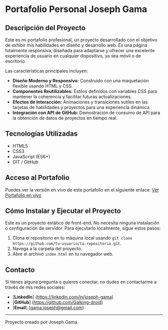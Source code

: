 # Portafolio Personal Joseph Gama

## Descripción del Proyecto

Este es mi portafolio profesional, un proyecto desarrollado con el objetivo de exhibir mis habilidades en diseño y desarrollo web. Es una página totalmente responsiva, diseñada para adaptarse y ofrecer una excelente experiencia de usuario en cualquier dispositivo, ya sea móvil o de escritorio.

Las características principales incluyen:

- **Diseño Moderno y Responsivo:** Construido con una maquetación flexible usando HTML y CSS.
- **Componentes Reutilizables:** Estilos definidos con variables CSS para mantener la coherencia y facilitar futuras actualizaciones.
- **Efectos de Interacción:** Animaciones y transiciones sutiles en las tarjetas de habilidades y proyectos para una experiencia dinámica.
- **Integración con API de GitHub:** Demostración de consumo de API para la obtención de datos de proyectos en tiempo real.

## Tecnologías Utilizadas

- HTML5
- CSS3
- JavaScript (ES6+)
- GIT / GitHub

## Acceso al Portafolio

Puedes ver la versión en vivo de este portafolio en el siguiente enlace:
[Ver Portafolio en vivo](https://mi-primer-portafolio-delta.vercel.app/)

## Cómo Instalar y Ejecutar el Proyecto

Este es un proyecto estático de front-end. No necesita ninguna instalación o configuración de servidor. Para ejecutarlo localmente, sigue estos pasos:

1.  Clona el repositorio en tu máquina local usando `git clone https://github.com/tu-usuario/tu-repositorio.git`.
2.  Navega a la carpeta del proyecto.
3.  Abre el archivo `index.html` en tu navegador web.

## Contacto

Si tienes alguna pregunta o quieres conectar, no dudes en contactarme a través de mis redes sociales:

- [**LinkedIn**] (https://linkedin.com/in/joseph-gama)
- [**GitHub**] (https://github.com/Galking-droid)
- [**Email**] (gama.joseph@gmail.com)

---

Proyecto creado por Joseph Gama.
